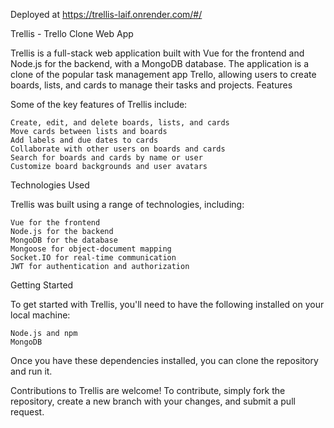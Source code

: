 
Deployed at https://trellis-laif.onrender.com/#/

Trellis - Trello Clone Web App

Trellis is a full-stack web application built with Vue for the frontend and Node.js for the backend, with a MongoDB database. The application is a clone of the popular task management app Trello, allowing users to create boards, lists, and cards to manage their tasks and projects.
Features

Some of the key features of Trellis include:

    Create, edit, and delete boards, lists, and cards
    Move cards between lists and boards
    Add labels and due dates to cards
    Collaborate with other users on boards and cards
    Search for boards and cards by name or user
    Customize board backgrounds and user avatars

Technologies Used

Trellis was built using a range of technologies, including:

    Vue for the frontend
    Node.js for the backend
    MongoDB for the database
    Mongoose for object-document mapping
    Socket.IO for real-time communication
    JWT for authentication and authorization

Getting Started

To get started with Trellis, you'll need to have the following installed on your local machine:

    Node.js and npm
    MongoDB

Once you have these dependencies installed, you can clone the repository and run it.

Contributions to Trellis are welcome! To contribute, simply fork the repository, create a new branch with your changes, and submit a pull request.
